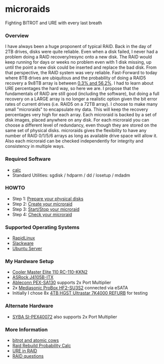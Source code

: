 # microraids
Fighting BITROT and URE with every last breath

### Overview
I have always been a huge proponent of typical RAID. 
Back in the day of 2TB drives, disks were quite reliable. 
Even when a disk failed, I never had a problem doing a RAID recovery/resync onto a new disk. 
The RAID would keep running for days or weeks no problem even with 1 disk missing, 
up until the point a new disk could be inserted and replace the bad disk. 
From that perspective, the RAID system was very reliable. 
Fast-Forward to today where 8TB drives are ubiquitous and the probability 
of doing a RAID5 recovery a 9x8TB array is between [0.3% and 56.2%](http://www.raid-failure.com/raid5-failure.aspx). 
I had to learn about URE percentages the hard way, so here we are. 
I propose that the fundamentals of RAID are still good (including the software), 
but doing a full recovery on a LARGE array is no longer a realistic option 
given the bit error rates of current drives (i.e. RAID5 on a 72TB array). 
I choose to make many small "microraids" to encapsulate my data. 
This will keep the recovery percentages very high for each array. 
Each microraid is backed by a set of disk images, placed anywhere on any disk. 
For each microraid you can choose a different level of redundancy, 
even though they are stored on the same set of physical disks. 
microraids gives the flexibility to have any number of RAID 0/1/5/6 arrays as long as available drive space will allow it. 
Also each microraid can be checked independently for integrity and consistency in multiple ways. 

### Required Software
* [calc](https://sourceforge.net/projects/calc/)
* Standard Utilities: sgdisk / hdparm / dd / losetup / mdadm

### HOWTO
* Step 1: [Prepare your physical disks](https://github.com/Fullaxx/microraids/blob/master/PREPARE_EXAMPLE.md)
* Step 2: [Create your microraid](https://github.com/Fullaxx/microraids/blob/master/CREATE_EXAMPLE.md)
* Step 3: [Start/Stop your microraid](https://github.com/Fullaxx/microraids/blob/master/STOP_START_EXAMPLE.md)
* Step 4: [Check your microraid](https://github.com/Fullaxx/microraids/blob/master/CHECK_EXAMPLE.md)

### Supported Operating Systems
* [RapidLinux](https://github.com/Fullaxx/RapidLinux)
* [Slackware](http://www.slackware.com/)
* [Ubuntu Server](https://ubuntu.com/)

### My Hardware Setup
* [Cooler Master Elite 110 RC-110-KKN2](https://www.amazon.com/dp/B00ID2FBU6)
* [ASRock J4105B-ITX](https://www.asrock.com/mb/Intel/J4105B-ITX/index.us.asp)
* [Ableconn PEX-SA130](https://www.amazon.com/dp/B07595M2MK) supports 2x Port Multiplier
* 2x [Mediasonic ProBox HF2-SU3S2](https://www.amazon.com/dp/B003X26VV4) connected via eSATA
* Initially I chose 8x [4TB HGST Ultrastar 7K4000 REFURB](https://www.amazon.com/dp/B0856WZT3B/) for testing

### Alternate Hardware
* [SYBA SI-PEX40072](https://www.sybausa.com/index.php?route=product/product&product_id=155) also supports 2x Port Multiplier

### More Information
* [bitrot and atomic cows](https://arstechnica.com/information-technology/2014/01/bitrot-and-atomic-cows-inside-next-gen-filesystems/)
* [Raid Rebuild Probability Calc](http://www.raid-failure.com/raid5-failure.aspx)
* [URE in RAID](http://www.raidtips.com/raid5-ure.aspx)
* [RAID questions](https://superuser.com/questions/1288587/btrfs-raid5-or-raid6-for-data-storage)
